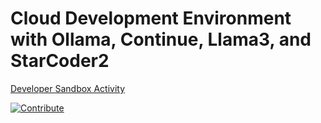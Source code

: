 # Cloud Development Environment with Ollama, Continue, Llama3, and StarCoder2

[Developer Sandbox Activity](https://developers.redhat.com/articles/2024/08/12/integrate-private-ai-coding-assistant-ollama)

[![Contribute](https://www.eclipse.org/che/contribute.svg)](https://workspaces.openshift.com#https://github.com/redhat-developer-demos/cde-ollama-continue/)
